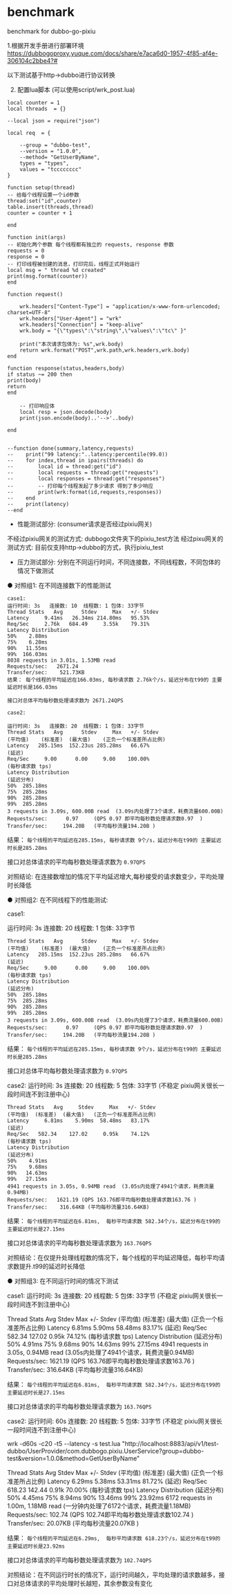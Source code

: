 # benchmark
benchmark for dubbo-go-pixiu

1.根据开发手册进行部署环境
https://dubbogoproxy.yuque.com/docs/share/e7aca6d0-1957-4f85-af4e-306104c2bbe4?#

以下测试基于http->dubbo进行协议转换

2. 配置lua脚本 (可以使用script/wrk_post.lua)


```
local counter = 1
local threads  = {}

--local json = require("json")

local req  = {

    --group = "dubbo-test",
    --version = "1.0.0",
    --method= "GetUserByName",
    types = "types",
    values = "tcccccccc"
}

function setup(thread)
-- 给每个线程设置一个id参数
thread:set("id",counter)
table.insert(threads,thread)
counter = counter + 1

end

function init(args)
-- 初始化两个参数 每个线程都有独立的 requests, response 参数
requests = 0
response = 0
-- 打印线程被创建的消息，打印完后，线程正式开始运行
local msg = " thread %d created"
print(msg.format(counter))
end

function request()

    wrk.headers["Content-Type"] = "application/x-www-form-urlencoded; charset=UTF-8"
    wrk.headers["User-Agent"] = "wrk"
    wrk.headers["Connection"] = "keep-alive"
    wrk.body = "{\"types\":\"string\",\"values\":\"tc\" }"

    print("本次请求包体为: %s",wrk.body)
    return wrk.format("POST",wrk.path,wrk.headers,wrk.body)
end

function response(status,headers,body)
if status ~= 200 then
print(body)
return
end

    -- 打印响应体
    local resp = json.decode(body)
    print(json.encode(body)..'-->'..body)

end


--function done(summary,latency,requests)
--    print("99 latency:"..latency:percentile(99.0))
--    for index,thread in ipairs(threads) do
--        local id = thread:get("id")
--        local requests = thread:get("requests")
--        local responses = thread:get("responses")
--        -- 打印每个线程发起了多少请求 得到了多少响应
--        print(wrk:format(id,requests,responses))
--    end
--    print(latency)
--end
```





- 性能测试部分: (consumer请求是否经过pixiu网关)


不经过pixiu网关的测试方式:  dubbogo文件夹下的pixiu_test方法
经过pixu网关的测试方式:  目前仅支持http->dubbo的方式，执行pixiu_test




- 压力测试部分:
分别在不同运行时间，不同连接数，不同线程数，不同包体的情况下做测试

● 对照组1: 在不同连接数下的性能测试

```
case1:
运行时间: 3s   连接数: 10  线程数: 1 包体: 33字节
Thread Stats   Avg      Stdev     Max   +/- Stdev
Latency     9.41ms   26.34ms 214.80ms   95.53%
Req/Sec     2.76k   684.49     3.55k    79.31%
Latency Distribution
50%    2.88ms
75%    6.28ms
90%   11.55ms
99%  166.03ms
8038 requests in 3.01s, 1.53MB read
Requests/sec:   2671.24
Transfer/sec:    521.73KB
结果： 每个线程的平均延迟在166.03ms, 每秒请求数 2.76k个/s，延迟分布在t99的 主要延迟时长是166.03ms

接口对总体平均每秒数处理请求数为 2671.24QPS
```

```
case2:

运行时间: 3s   连接数: 20  线程数: 1 包体: 33字节
Thread Stats   Avg      Stdev     Max   +/- Stdev
(平均值)    (标准差)  (最大值)    (正负一个标准差所占比例)
Latency   285.15ms  152.23us 285.28ms   66.67%
(延迟)
Req/Sec     9.00      0.00     9.00    100.00%
(每秒请求数 tps)
Latency Distribution
(延迟分布)
50%  285.18ms
75%  285.28ms
90%  285.28ms
99%  285.28ms
3 requests in 3.09s, 600.00B read  (3.09s内处理了3个请求，耗费流量600.00B)
Requests/sec:      0.97     (QPS 0.97 即平均每秒数处理请求数0.97  )
Transfer/sec:     194.20B   (平均每秒流量194.20B )
```

结果： 
```每个线程的平均延迟在285.15ms, 每秒请求数 9个/s，延迟分布在t99的 主要延迟时长是285.28ms```

接口对总体请求的平均每秒数处理请求数为 ```0.97QPS```


对照结论: 在连接数增加的情况下平均延迟增大,每秒接受的请求数变少，平均处理时长降低

● 对照组2: 在不同线程下的性能测试:

case1:

运行时间: 3s   连接数: 20  线程数: 1 包体: 33字节

```
Thread Stats   Avg      Stdev     Max   +/- Stdev
(平均值)    (标准差)  (最大值)    (正负一个标准差所占比例)
Latency   285.15ms  152.23us 285.28ms   66.67%
(延迟)
Req/Sec     9.00      0.00     9.00    100.00%
(每秒请求数 tps)
Latency Distribution
(延迟分布)
50%  285.18ms
75%  285.28ms
90%  285.28ms
99%  285.28ms
3 requests in 3.09s, 600.00B read  (3.09s内处理了3个请求，耗费流量600.00B)
Requests/sec:      0.97     (QPS 0.97 即平均每秒数处理请求数0.97  )
Transfer/sec:     194.20B   (平均每秒流量194.20B )
```

结果： 
```每个线程的平均延迟在285.15ms, 每秒请求数 9个/s，延迟分布在t99的 主要延迟时长是285.28ms```

接口对总体平均每秒数处理请求数为 ```0.97QPS```



case2:
运行时间: 3s   连接数: 20  线程数: 5 包体: 33字节 (不稳定 pixiu网关很长一段时间连不到注册中心)


```
Thread Stats   Avg     Stdev     Max   +/- Stdev
(平均值)  (标准差)  (最大值)   (正负一个标准差所占比例)
Latency     6.81ms    5.90ms  58.48ms   83.17%
(延迟)
Req/Sec   582.34    127.02     0.95k    74.12%
(每秒请求数 tps)
Latency Distribution
(延迟分布)
50%    4.91ms
75%    9.68ms
90%   14.63ms
99%   27.15ms
4941 requests in 3.05s, 0.94MB read  (3.05s内处理了4941个请求，耗费流量0.94MB)
Requests/sec:   1621.19 (QPS 163.76即平均每秒数处理请求数163.76 )
Transfer/sec:    316.64KB (平均每秒流量316.64KB)
```
结果： 
```每个线程的平均延迟在6.81ms,  每秒平均请求数 582.34个/s，延迟分布在t99的 主要延迟时长是27.15ms```

接口对总体请求的平均每秒数处理请求数为 ```163.76QPS```

对照结论：在仅提升处理线程数的情况下，每个线程的平均延迟降低，每秒平均请求数提升.t99的延迟时长降低

● 对照组3: 在不同运行时间的情况下测试

case1:
运行时间: 3s   连接数: 20  线程数: 5 包体: 33字节 (不稳定 pixiu网关很长一段时间连不到注册中心)



Thread Stats   Avg     Stdev     Max   +/- Stdev
(平均值)  (标准差)  (最大值)   (正负一个标准差所占比例)
Latency     6.81ms    5.90ms  58.48ms   83.17%
(延迟)
Req/Sec   582.34    127.02     0.95k    74.12%
(每秒请求数 tps)
Latency Distribution
(延迟分布)
50%    4.91ms
75%    9.68ms
90%   14.63ms
99%   27.15ms
4941 requests in 3.05s, 0.94MB read  (3.05s内处理了4941个请求，耗费流量0.94MB)
Requests/sec:   1621.19 (QPS 163.76即平均每秒数处理请求数163.76 )
Transfer/sec:    316.64KB (平均每秒流量316.64KB)

结果： 
```每个线程的平均延迟在6.81ms,  每秒平均请求数 582.34个/s，延迟分布在t99的 主要延迟时长是27.15ms```

接口对总体请求的平均每秒数处理请求数为 ```163.76QPS```


case2:
运行时间: 60s   连接数: 20  线程数: 5 包体: 33字节 (不稳定 pixiu网关很长一段时间连不到注册中心)

wrk -d60s -c20 -t5 --latency  -s test.lua "http://localhost:8883/api/v1/test-dubbo/UserProvider/com.dubbogo.pixiu.UserService?group=dubbo-test&version=1.0.0&method=GetUserByName"


Thread Stats   Avg      Stdev     Max   +/- Stdev
(平均值)   (标准差)  (最大值)   (正负一个标准差所占比例)
Latency     6.29ms    5.38ms  53.31ms   81.72%
(延迟)
Req/Sec   618.23    142.44     0.91k    70.00%
(每秒请求数 tps)
Latency Distribution
(延迟分布)
50%    4.45ms
75%    8.94ms
90%   13.46ms
99%   23.92ms
6172 requests in 1.00m, 1.18MB read (一分钟内处理了6172个请求，耗费流量1.18MB)
Requests/sec:    102.74  (QPS 102.74即平均每秒数处理请求数102.74 )
Transfer/sec:     20.07KB  (平均每秒流量20.07KB )

结果： 
```每个线程的平均延迟在6.29ms,  每秒平均请求数 618.23个/s，延迟分布在t99的 主要延迟时长是23.92ms```

接口对总体请求的平均每秒数处理请求数为 ```102.74QPS```


对照结论：在不同运行时长的情况下，运行时间越久，平均处理的请求数越多，接口对总体请求的平均处理时长越短，其余参数没有变化



